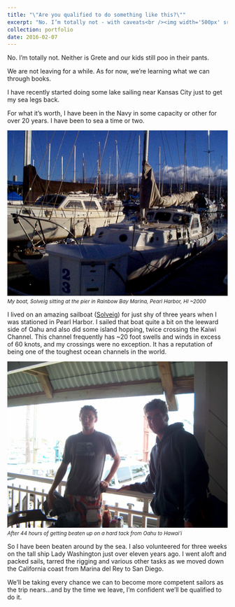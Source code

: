 ```yaml
---
title: "\"Are you qualified to do something like this?\""
excerpt: "No. I’m totally not - with caveats<br /><img width='500px' src='/images/sailing-blog/solveig.jpeg' alt='Solveig' />"
collection: portfolio
date: 2016-02-07
---
```


No. I’m totally not. Neither is Grete and our kids still poo in their pants.

We are not leaving for a while. As for now, we’re learning what we can through books.

I have recently started doing some lake sailing near Kansas City just to get my sea legs back.

For what it’s worth, I have been in the Navy in some capacity or other for over 20 years. I have been to sea a time or two.

![Solveig](/images/sailing-blog/solveig.jpeg)
<small><em>My boat, Solveig sitting at the pier in Rainbow Bay Marina, Pearl Harbor, HI ~2000</em></small>

I lived on an amazing sailboat ([Solveig](https://en.wikipedia.org/wiki/1953_Sydney_to_Hobart_Yacht_Race)) for just shy of three years when I was stationed in Pearl Harbor. I sailed that boat quite a bit on the leeward side of Oahu and also did some island hopping, twice crossing the Kaiwi Channel. This channel frequently has ~20 foot swells and winds in excess of 60 knots, and my crossings were no exception. It has a reputation of being one of the toughest ocean channels in the world.

![After 44 hours of getting beaten up on a hard tack from Oahu to Hawai’i](/images/sailing-blog/me-and-randy.jpeg)
<small><em>After 44 hours of getting beaten up on a hard tack from Oahu to Hawai’i</em></small>

So I have been beaten around by the sea. I also volunteered for three weeks on the tall ship Lady Washington just over eleven years ago. I went aloft and packed sails, tarred the rigging and various other tasks as we moved down the California coast from Marina del Rey to San Diego.

We’ll be taking every chance we can to become more competent sailors as the trip nears…and by the time we leave, I’m confident we’ll be qualified to do it.
